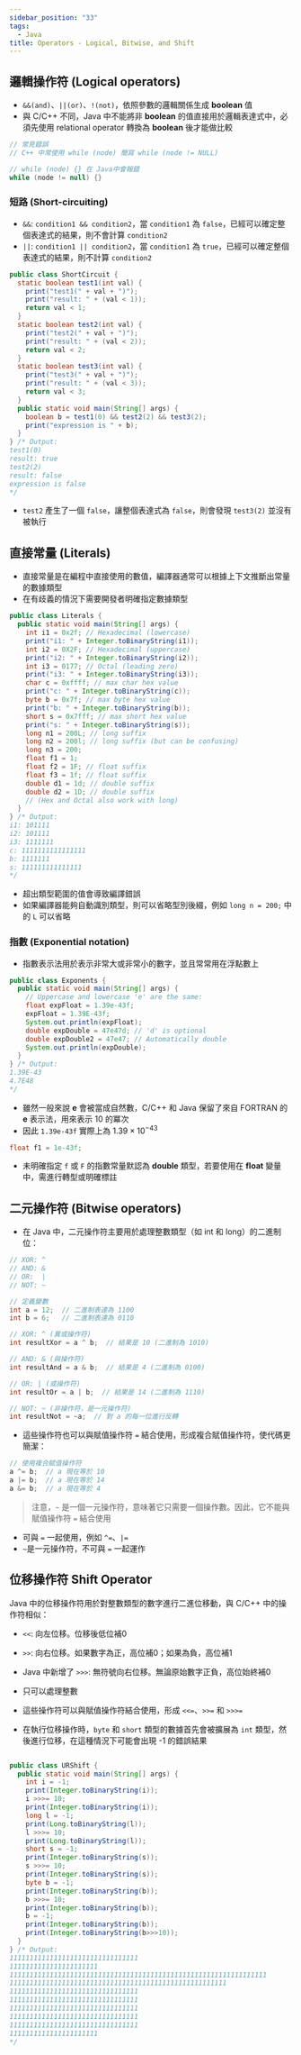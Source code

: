 ```yaml
---
sidebar_position: "33"
tags:
  - Java
title: Operators - Logical, Bitwise, and Shift
---
```

## 邏輯操作符 (Logical operators)

- `&&(and)`、`||(or)`、`!(not)`，依照參數的邏輯關係生成 **boolean** 值
- 與 C/C++ 不同，Java 中不能將非 **boolean** 的值直接用於邏輯表達式中，必須先使用 relational operator 轉換為 **boolean** 後才能做比較

```java
// 常見錯誤
// C++ 中常使用 while (node) 簡寫 while (node != NULL)

// while (node) {} 在 Java中會報錯
while (node != null) {}
```

### 短路 (Short-circuiting)
- `&&`: `condition1 && condition2`，當 `condition1` 為 `false`，已經可以確定整個表達式的結果，則不會計算 `condition2`
- `||`: `condition1 || condition2`，當 `condition1` 為 `true`，已經可以確定整個表達式的結果，則不計算 `condition2`

```java
public class ShortCircuit {
  static boolean test1(int val) {
    print("test1(" + val + ")");
    print("result: " + (val < 1));
    return val < 1;
  }
  static boolean test2(int val) {
    print("test2(" + val + ")");
    print("result: " + (val < 2));
    return val < 2;
  }
  static boolean test3(int val) {
    print("test3(" + val + ")");
    print("result: " + (val < 3));
    return val < 3;
  }
  public static void main(String[] args) {
    boolean b = test1(0) && test2(2) && test3(2);
    print("expression is " + b);
  }
} /* Output:
test1(0)
result: true
test2(2)
result: false
expression is false
*/
```
- `test2` 產生了一個 `false`，讓整個表達式為 `false`，則會發現 `test3(2)` 並沒有被執行

## 直接常量 (Literals)

- 直接常量是在編程中直接使用的數值，編譯器通常可以根據上下文推斷出常量的數據類型
- 在有歧義的情況下需要開發者明確指定數據類型

```java
public class Literals {
  public static void main(String[] args) {
    int i1 = 0x2f; // Hexadecimal (lowercase)
    print("i1: " + Integer.toBinaryString(i1));
    int i2 = 0X2F; // Hexadecimal (uppercase)
    print("i2: " + Integer.toBinaryString(i2));
    int i3 = 0177; // Octal (leading zero)
    print("i3: " + Integer.toBinaryString(i3));
    char c = 0xffff; // max char hex value
    print("c: " + Integer.toBinaryString(c));
    byte b = 0x7f; // max byte hex value
    print("b: " + Integer.toBinaryString(b));
    short s = 0x7fff; // max short hex value
    print("s: " + Integer.toBinaryString(s));
    long n1 = 200L; // long suffix
    long n2 = 200l; // long suffix (but can be confusing)
    long n3 = 200;
    float f1 = 1;
    float f2 = 1F; // float suffix
    float f3 = 1f; // float suffix
    double d1 = 1d; // double suffix
    double d2 = 1D; // double suffix
    // (Hex and Octal also work with long)
  }
} /* Output:
i1: 101111
i2: 101111
i3: 1111111
c: 1111111111111111
b: 1111111
s: 111111111111111
*/
```

- 超出類型範圍的值會導致編譯錯誤
- 如果編譯器能夠自動識別類型，則可以省略型別後綴，例如 `long n = 200;` 中的 `L` 可以省略

### 指數 (Exponential notation)

- 指數表示法用於表示非常大或非常小的數字，並且常常用在浮點數上
```java
public class Exponents {
  public static void main(String[] args) {
    // Uppercase and lowercase 'e' are the same:
    float expFloat = 1.39e-43f;
    expFloat = 1.39E-43f;
    System.out.println(expFloat);
    double expDouble = 47e47d; // 'd' is optional
    double expDouble2 = 47e47; // Automatically double
    System.out.println(expDouble);
  }
} /* Output:
1.39E-43
4.7E48
*/
```

- 雖然一般來說 **e** 會被當成自然數，C/C++ 和 Java 保留了來自 FORTRAN 的 **e** 表示法，用來表示 10 的冪次
- 因此 `1.39e-43f` 實際上為 $1.39 \times 10^{-43}$
```java
float f1 = 1e-43f;
```
- 未明確指定 `f` 或 `F` 的指數常量默認為 **double** 類型，若要使用在 **float** 變量中，需進行轉型或明確標註

## 二元操作符 (Bitwise operators)

- 在 Java 中，二元操作符主要用於處理整數類型（如 int 和 long）的二進制位：
```java
// XOR: ^
// AND: &
// OR:  |
// NOT: ~

// 定義變數
int a = 12;  // 二進制表達為 1100
int b = 6;   // 二進制表達為 0110

// XOR: ^ (異或操作符)
int resultXor = a ^ b;  // 結果是 10 (二進制為 1010)

// AND: & (與操作符)
int resultAnd = a & b;  // 結果是 4 (二進制為 0100)

// OR: | (或操作符)
int resultOr = a | b;  // 結果是 14 (二進制為 1110)

// NOT: ~ (非操作符，是一元操作符)
int resultNot = ~a;  // 對 a 的每一位進行反轉
```

- 這些操作符也可以與賦值操作符 `=` 結合使用，形成複合賦值操作符，使代碼更簡潔：
```java
// 使用複合賦值操作符
a ^= b;  // a 現在等於 10
a |= b;  // a 現在等於 14
a &= b;  // a 現在等於 4
```
> 注意，`~` 是一個一元操作符，意味著它只需要一個操作數。因此，它不能與賦值操作符 `=` 結合使用
- 可與 `=` 一起使用，例如 `^=`、`|=`
- `~`是一元操作符，不可與 `=` 一起運作

## 位移操作符 Shift Operator

Java 中的位移操作符用於對整數類型的數字進行二進位移動，與 C/C++ 中的操作符相似：
- `<<`: 向左位移。位移後低位補0
- `>>`: 向右位移。如果數字為正，高位補0；如果為負，高位補1
- Java 中新增了 `>>>`: 無符號向右位移。無論原始數字正負，高位始終補0

- 只可以處理整數
- 這些操作符可以與賦值操作符結合使用，形成 `<<=`、`>>=` 和 `>>>=`
- 在執行位移操作時，`byte` 和 `short` 類型的數據首先會被擴展為 `int` 類型，然後進行位移，在這種情況下可能會出現 -1 的錯誤結果

```java

public class URShift {
  public static void main(String[] args) {
    int i = -1;
    print(Integer.toBinaryString(i));
    i >>>= 10;
    print(Integer.toBinaryString(i));
    long l = -1;
    print(Long.toBinaryString(l));
    l >>>= 10;
    print(Long.toBinaryString(l));
    short s = -1;
    print(Integer.toBinaryString(s));
    s >>>= 10;
    print(Integer.toBinaryString(s));
    byte b = -1;
    print(Integer.toBinaryString(b));
    b >>>= 10;
    print(Integer.toBinaryString(b));
    b = -1;
    print(Integer.toBinaryString(b));
    print(Integer.toBinaryString(b>>>10));
  }
} /* Output:
11111111111111111111111111111111
1111111111111111111111
1111111111111111111111111111111111111111111111111111111111111111
111111111111111111111111111111111111111111111111111111
11111111111111111111111111111111
11111111111111111111111111111111
11111111111111111111111111111111
11111111111111111111111111111111
11111111111111111111111111111111
1111111111111111111111
*/
```